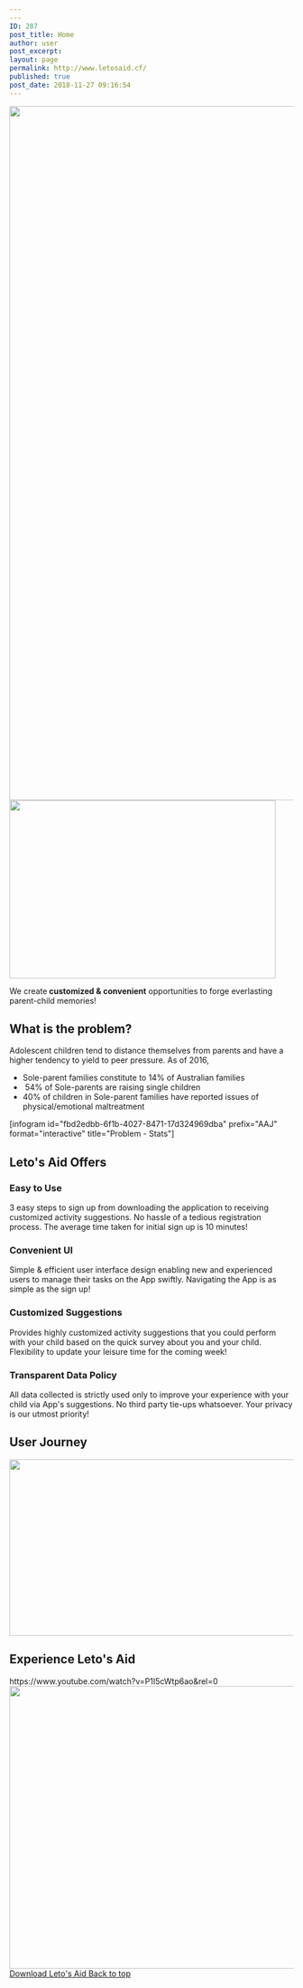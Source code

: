```yaml
---
---
ID: 287
post_title: Home
author: user
post_excerpt:
layout: page
permalink: http://www.letosaid.cf/
published: true
post_date: 2018-11-27 09:16:54
---
```

<img width="1529" height="1228" src="http://www.letosaid.cf/wp-content/uploads/2019/09/web-no-back.png" alt="" srcset="https://www.letosaid.cf/wp-content/uploads/2019/09/web-no-back.png 1529w, https://www.letosaid.cf/wp-content/uploads/2019/09/web-no-back-300x241.png 300w, https://www.letosaid.cf/wp-content/uploads/2019/09/web-no-back-768x617.png 768w, https://www.letosaid.cf/wp-content/uploads/2019/09/web-no-back-1024x822.png 1024w" sizes="(max-width: 1529px) 100vw, 1529px" />											
										<img width="472" height="315" src="http://www.letosaid.cf/wp-content/uploads/2019/09/stay-c-3.png" alt="" srcset="https://www.letosaid.cf/wp-content/uploads/2019/09/stay-c-3.png 472w, https://www.letosaid.cf/wp-content/uploads/2019/09/stay-c-3-300x200.png 300w" sizes="(max-width: 472px) 100vw, 472px" />											
		<p>We create<b> customized &amp; convenient</b> opportunities to forge everlasting parent-child memories!</p>		
			<h2>What is the problem?</h2>		
		Adolescent children tend to distance themselves from parents and have a higher tendency to yield to peer pressure. As of 2016,<ul><li>Sole-parent families constitute to 14% of Australian families</li><li> 54% of Sole-parents are raising single children</li><li>40% of children in Sole-parent families have reported issues of physical/emotional maltreatment</li></ul>[infogram id="fbd2edbb-6f1b-4027-8471-17d324969dba" prefix="AAJ" format="interactive" title="Problem - Stats"]		
			<h2>Leto's Aid Offers</h2>		
				<h3>
					Easy to Use
				</h3>
								<p>3 easy steps to sign up from downloading the application to receiving customized activity suggestions.  No hassle of a tedious registration process.  The average time taken for initial sign up is 10 minutes!</p>
				<h3>
					Convenient UI
				</h3>
								<p>Simple &amp; efficient user interface design enabling new and experienced users to manage their tasks on the App swiftly.  Navigating the App is as simple as the sign up!</p>
				<h3>
					Customized Suggestions
				</h3>
								<p>Provides highly customized activity suggestions that you could perform with your child based on the quick survey about you and your child.  Flexibility to update your leisure time for the coming week!</p>
				<h3>
					Transparent Data Policy
				</h3>
								<p>All data collected is strictly used only to improve your experience with your child via App's suggestions.  No third party tie-ups whatsoever.  Your privacy is our utmost priority!</p>
			<h2>User Journey</h2>		
										<img width="820" height="312" src="http://www.letosaid.cf/wp-content/uploads/2019/09/Untitled-design.png" alt="" srcset="https://www.letosaid.cf/wp-content/uploads/2019/09/Untitled-design.png 820w, https://www.letosaid.cf/wp-content/uploads/2019/09/Untitled-design-300x114.png 300w, https://www.letosaid.cf/wp-content/uploads/2019/09/Untitled-design-768x292.png 768w" sizes="(max-width: 820px) 100vw, 820px" />											
			<h2>Experience Leto's Aid</h2>		
		https://www.youtube.com/watch?v=P1I5cWtp6ao&#038;rel=0		
										<img width="820" height="500" src="http://www.letosaid.cf/wp-content/uploads/2019/09/Untitled-design-3.png" alt="" srcset="https://www.letosaid.cf/wp-content/uploads/2019/09/Untitled-design-3.png 820w, https://www.letosaid.cf/wp-content/uploads/2019/09/Untitled-design-3-300x183.png 300w, https://www.letosaid.cf/wp-content/uploads/2019/09/Untitled-design-3-768x468.png 768w" sizes="(max-width: 820px) 100vw, 820px" />											
			<a href="http://letosaid.cf/wp-content/uploads/dlm_uploads/2019/09/app-release.apk" role="button">
						Download Leto's Aid 
					</a>
			<a href="#top" role="button">
						Back to top
					</a>